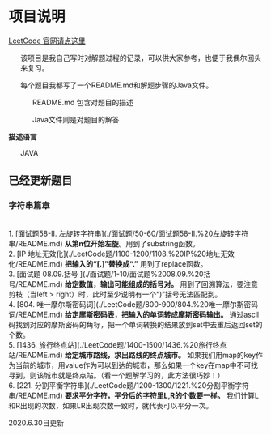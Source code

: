 # 项目说明

[LeetCode 官网请点这里](https://leetcode-cn.com/)
<ul>
    该项目是我自己写时对解题过程的记录，可以供大家参考，也便于我偶尔回头来复习。
</ul>

<ul>
    每个题目我都写了一个README.md和解题步骤的Java文件。
    <ol>
        README.md 包含对题目的描述
    </ol>
    <ol>
         Java文件则是对题目的解答
    </ol>
</ul>

<b>描述语言</b>
<ul>
    JAVA
</ul>
    


## 已经更新题目
<h3>字符串篇章</h3> 
<br>
1. [面试题58-II. 左旋转字符串](./面试题/50-60/面试题58-II.%20左旋转字符串/README.md) <b>从第n位开始左旋</b>。用到了substring函数。
<br>
2. [IP 地址无效化](./LeetCode题/1100-1200/1108.%20IP%20地址无效化/README.md) <b>把输入的“[.]”替换成“.”</b> 用到了replace函数。
<br>
3. [面试题 08.09.括号 ](./面试题/1-10/面试题%2008.09.%20括号/README.md) <b>给定数值，输出可能组成的括号对。</b> 用到了回溯算法，要注意剪枝（当left > right）时，此时至少说明有一个“)”括号无法匹配到。
<br>
4. [804. 唯一摩尔斯密码词](./LeetCode题/800-900/804.%20唯一摩尔斯密码词/README.md) <b>给定摩斯密码表，把输入的单词转成摩斯密码输出。</b> 通过ascll码找到对应的摩斯密码的角标，把一个单词转换的结果放到set中去重后返回set的个数。
<br>
5. [1436. 旅行终点站](./LeetCode题/1400-1500/1436.%20旅行终点站/README.md) <b>给定城市路线，求出路线的终点城市。</b> 如果我们用map的key作为当前的城市，用value作为可以到达的城市，那么如果一个key在map中不可找寻到，则该城市就是终点站。（看一个题解学习的，此方法很巧妙！）
<br>
6. [221. 分割平衡字符串](./LeetCode题/1200-1300/1221.%20分割平衡字符串/README.md) <b>要求平分字符，平分后的字符里L,R的个数要一样。</b> 我们计算L和R出现的次数，如果LR出现次数一致时，就代表可以平分一次。
<br>


2020.6.30日更新
